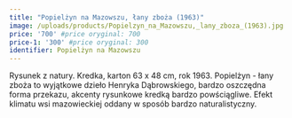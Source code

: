 ```yaml
---
title: "Popielżyn na Mazowszu, łany zboża (1963)"
image: /uploads/products/Popielzyn_na_Mazowszu,_lany_zboza_(1963).jpg
price: '700' #price oryginal: 700
price-1: '300' #price oryginal: 300
identifier: Popielżyn na Mazowszu
---
```


Rysunek z natury. Kredka, karton 63 x 48 cm, rok 1963.
Popielżyn - łany zboża to wyjątkowe dzieło Henryka Dąbrowskiego, bardzo oszczędna forma przekazu, akcenty rysunkowe kredką bardzo powściągliwe. Efekt klimatu wsi mazowieckiej oddany w sposób bardzo naturalistyczny.